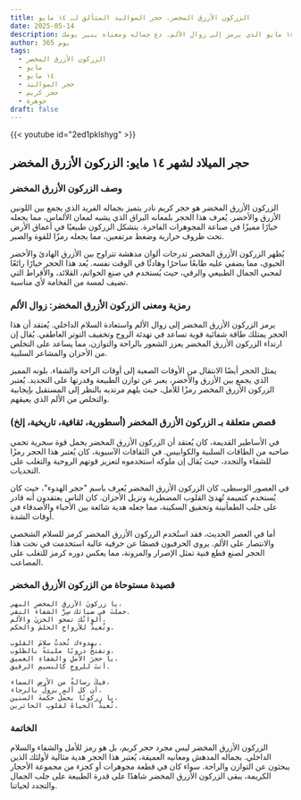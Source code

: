 ```yaml
---
title: الزركون الأزرق المخضر، حجر المواليد المتألق لـ ١٤ مايو
date: 2025-05-14
description: اشعر بأهمية الزركون الأزرق المخضر، حجر المواليد لـ ١٤ مايو الذي يرمز إلى زوال الألم. دع جماله ومعناه ينير يومك.
author: 365 يوم
tags:
  - الزركون الأزرق المخضر
  - مايو
  - ١٤ مايو
  - حجر المواليد
  - حجر كريم
  - جوهرة
draft: false
---
```


{{< youtube id="2ed1pklshyg" >}}

## حجر الميلاد لشهر ١٤ مايو: الزركون الأزرق المخضر

### وصف الزركون الأزرق المخضر

الزركون الأزرق المخضر هو حجر كريم نادر يتميز بجماله الفريد الذي يجمع بين اللونين الأزرق والأخضر. يُعرف هذا الحجر بلمعانه البراق الذي يشبه لمعان الألماس، مما يجعله خيارًا مميزًا في صناعة المجوهرات الفاخرة. يتشكل الزركون طبيعيًا في أعماق الأرض تحت ظروف حرارية وضغط مرتفعين، مما يجعله رمزًا للقوة والصبر.

يُظهر الزركون الأزرق المخضر تدرجات ألوان مدهشة تتراوح بين الأزرق الهادئ والأخضر الحيوي، مما يضفي عليه طابعًا ساحرًا وهادئًا في الوقت نفسه. يُعد هذا الحجر خيارًا رائعًا لمحبي الجمال الطبيعي والرقي، حيث يُستخدم في صنع الخواتم، القلائد، والأقراط التي تضيف لمسة من الفخامة لأي مناسبة.

### رمزية ومعنى الزركون الأزرق المخضر: زوال الألم

يرمز الزركون الأزرق المخضر إلى زوال الألم واستعادة السلام الداخلي. يُعتقد أن هذا الحجر يمتلك طاقة شفائية قوية تساعد في تهدئة الروح وتخفيف التوتر العاطفي. يُقال إن ارتداء الزركون الأزرق المخضر يعزز الشعور بالراحة والتوازن، مما يساعد على التخلص من الأحزان والمشاعر السلبية.

يمثل الحجر أيضًا الانتقال من الأوقات الصعبة إلى أوقات الراحة والشفاء. بلونه المميز الذي يجمع بين الأزرق والأخضر، يعبر عن توازن الطبيعة وقدرتها على التجديد. يُعتبر الزركون الأزرق المخضر رمزًا للأمل، حيث يلهم مرتديه بالنظر إلى المستقبل بإيجابية والتخلص من الألم الذي يعيقهم.

### قصص متعلقة بـ الزركون الأزرق المخضر (أسطورية، ثقافية، تاريخية، إلخ)

في الأساطير القديمة، كان يُعتقد أن الزركون الأزرق المخضر يحمل قوة سحرية تحمي صاحبه من الطاقات السلبية والكوابيس. في الثقافات الآسيوية، كان يُعتبر هذا الحجر رمزًا للشفاء والتجدد، حيث يُقال إن ملوكه استخدموه لتعزيز قوتهم الروحية والتغلب على التحديات.

في العصور الوسطى، كان الزركون الأزرق المخضر يُعرف باسم "حجر الهدوء"، حيث كان يُستخدم كتميمة تُهدئ القلوب المضطربة وتزيل الأحزان. كان الناس يعتقدون أنه قادر على جلب الطمأنينة وتحقيق السكينة، مما جعله هدية شائعة بين الأحباء والأصدقاء في أوقات الشدة.

أما في العصر الحديث، فقد استُخدم الزركون الأزرق المخضر كرمز للسلام الشخصي والانتصار على الألم. يروي الحرفيون قصصًا عن حرفية عالية استخدمت في نحت هذا الحجر لصنع قطع فنية تمثل الإصرار والمرونة، مما يعكس دوره كرمز للتغلب على المصاعب.

### قصيدة مستوحاة من الزركون الأزرق المخضر

```
يا زركونَ الأزرقِ المخضرِ البهي،  
حملتَ في ضيائك سِرَّ الشفاء النقي.  
ألوانُك تمحو الحزنَ والألم،  
وتُعيدُ للأرواحِ الحلمَ والحكم.

بهدوءك تُحدثُ سلامَ القلوب،  
وتفتحُ دروبًا مليئةً بالطلوب.  
يا حجرَ الأملِ والشفاءِ العميق،  
أنتَ للروحِ كالنسيمِ الرقيق.

فيكَ رسالةٌ من الأرضِ السماء،  
أن كل ألمٍ يزولُ بالرجاء.  
يا زركونًا يحملُ حكمةَ السنين،  
تُعيدُ الحياةَ لقلوبِ الحائرين.
```

### الخاتمة

الزركون الأزرق المخضر ليس مجرد حجر كريم، بل هو رمز للأمل والشفاء والسلام الداخلي. بجماله المدهش ومعانيه العميقة، يُعتبر هذا الحجر هدية مثالية لأولئك الذين يبحثون عن التوازن والراحة. سواء كان في قطعة مجوهرات أو كجزء من مجموعة الأحجار الكريمة، يبقى الزركون الأزرق المخضر شاهدًا على قدرة الطبيعة على جلب الجمال والتجدد لحياتنا.